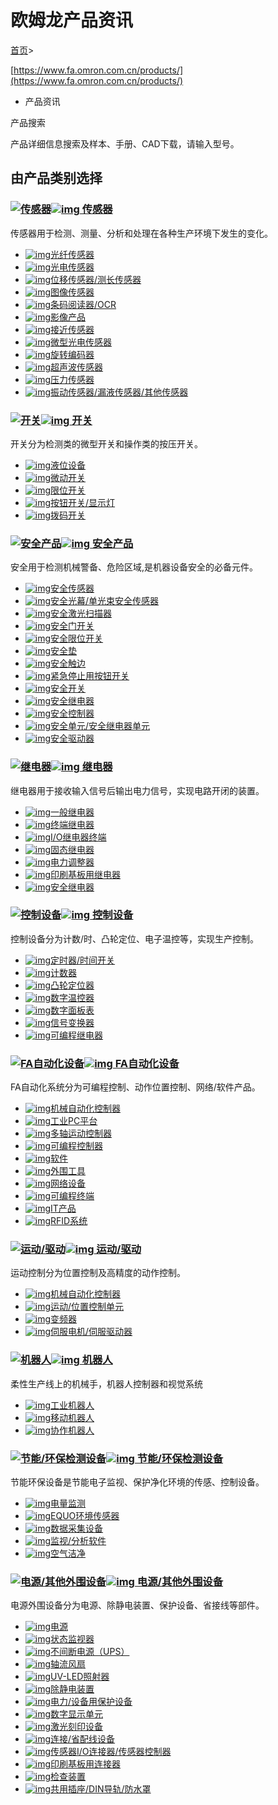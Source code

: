 # 欧姆龙产品资讯

[首页](https://www.fa.omron.com.cn/)>

[https://www.fa.omron.com.cn/products/](https://www.fa.omron.com.cn/products/)

- 产品资讯



产品搜索

产品详细信息搜索及样本、手册、CAD下载，请输入型号。



## 由产品类别选择

### [![传感器](https://www.fa.omron.com.cn/img/sensors-15-1853-226x116.jpg)![img](https://www.fa.omron.com.cn/resources/images/icon_right_b.gif) 传感器](https://www.fa.omron.com.cn/products/category/sensors/index.html)

传感器用于检测、测量、分析和处理在各种生产环境下发生的变化。

- [![img](https://www.fa.omron.com.cn/resources/images/icon_right_b.gif)光纤传感器](https://www.fa.omron.com.cn/products/category/sensors/fiber-sensors/index.html)
- [![img](https://www.fa.omron.com.cn/resources/images/icon_right_b.gif)光电传感器](https://www.fa.omron.com.cn/products/category/sensors/photoelectric-sensors/index.html)
- [![img](https://www.fa.omron.com.cn/resources/images/icon_right_b.gif)位移传感器/测长传感器](https://www.fa.omron.com.cn/products/category/sensors/displacement-sensors_measurement-sensors/index.html)
- [![img](https://www.fa.omron.com.cn/resources/images/icon_right_b.gif)图像传感器](https://www.fa.omron.com.cn/products/category/sensors/vision-sensors_machine-vision-systems/index.html)
- [![img](https://www.fa.omron.com.cn/resources/images/icon_right_b.gif)条码阅读器/OCR](https://www.fa.omron.com.cn/products/category/sensors/code-readers_ocr/index.html)
- [![img](https://www.fa.omron.com.cn/resources/images/icon_right_b.gif)影像产品](https://www.fa.omron.com.cn/products/category/sensors/microscopes/index.html)
- [![img](https://www.fa.omron.com.cn/resources/images/icon_right_b.gif)接近传感器](https://www.fa.omron.com.cn/products/category/sensors/proximity-sensors/index.html)
- [![img](https://www.fa.omron.com.cn/resources/images/icon_right_b.gif)微型光电传感器](https://www.fa.omron.com.cn/products/category/sensors/photomicro-sensors/index.html)
- [![img](https://www.fa.omron.com.cn/resources/images/icon_right_b.gif)旋转编码器](https://www.fa.omron.com.cn/products/category/sensors/rotary-encoders/index.html)
- [![img](https://www.fa.omron.com.cn/resources/images/icon_right_b.gif)超声波传感器](https://www.fa.omron.com.cn/products/category/sensors/ultrasonic-sensors/index.html)
- [![img](https://www.fa.omron.com.cn/resources/images/icon_right_b.gif)压力传感器](https://www.fa.omron.com.cn/products/category/sensors/pressure-sensors/index.html)
- [![img](https://www.fa.omron.com.cn/resources/images/icon_right_b.gif)振动传感器/漏液传感器/其他传感器](https://www.fa.omron.com.cn/products/category/sensors/liquid-leakage-sensors/index.html)

### [![开关](https://www.fa.omron.com.cn/img/switches-15-1851-226x116.jpg)![img](https://www.fa.omron.com.cn/resources/images/icon_right_b.gif) 开关](https://www.fa.omron.com.cn/products/category/switches/index.html)

开关分为检测类的微型开关和操作类的按压开关。

- [![img](https://www.fa.omron.com.cn/resources/images/icon_right_b.gif)液位设备](https://www.fa.omron.com.cn/products/category/switches/level-switches/index.html)
- [![img](https://www.fa.omron.com.cn/resources/images/icon_right_b.gif)微动开关](https://www.fa.omron.com.cn/products/category/switches/basic-switches/index.html)
- [![img](https://www.fa.omron.com.cn/resources/images/icon_right_b.gif)限位开关](https://www.fa.omron.com.cn/products/category/switches/limit-switches/index.html)
- [![img](https://www.fa.omron.com.cn/resources/images/icon_right_b.gif)按钮开关/显示灯](https://www.fa.omron.com.cn/products/category/switches/push-buttons_indicator-lamps/index.html)
- [![img](https://www.fa.omron.com.cn/resources/images/icon_right_b.gif)拨码开关](https://www.fa.omron.com.cn/products/category/switches/thumbwheel-switches/index.html)

### [![安全产品](https://www.fa.omron.com.cn/img/safety-components-15-1852-226x116.jpg)![img](https://www.fa.omron.com.cn/resources/images/icon_right_b.gif) 安全产品](https://www.fa.omron.com.cn/products/category/safety-components/index.html)

安全用于检测机械警备、危险区域,是机器设备安全的必备元件。

- [![img](https://www.fa.omron.com.cn/resources/images/icon_right_b.gif)安全传感器](https://www.fa.omron.com.cn/products/category/safety-components/safety-sensors/index.html)
- [![img](https://www.fa.omron.com.cn/resources/images/icon_right_b.gif)安全光幕/单光束安全传感器](https://www.fa.omron.com.cn/products/category/safety-components/safety-light-curtains_safety-multi-light-beams_single-beam-safety-sensors/index.html)
- [![img](https://www.fa.omron.com.cn/resources/images/icon_right_b.gif)安全激光扫描器](https://www.fa.omron.com.cn/products/category/safety-components/safety-laser-scanners/index.html)
- [![img](https://www.fa.omron.com.cn/resources/images/icon_right_b.gif)安全门开关](https://www.fa.omron.com.cn/products/category/safety-components/safety-door-switches/index.html)
- [![img](https://www.fa.omron.com.cn/resources/images/icon_right_b.gif)安全限位开关](https://www.fa.omron.com.cn/products/category/safety-components/safety-limit-switches/index.html)
- [![img](https://www.fa.omron.com.cn/resources/images/icon_right_b.gif)安全垫](https://www.fa.omron.com.cn/products/category/safety-components/safety-mats/index.html)
- [![img](https://www.fa.omron.com.cn/resources/images/icon_right_b.gif)安全触边](https://www.fa.omron.com.cn/products/category/safety-components/safety-edges/index.html)
- [![img](https://www.fa.omron.com.cn/resources/images/icon_right_b.gif)紧急停止用按钮开关](https://www.fa.omron.com.cn/products/category/safety-components/emergency-stop-switches/index.html)
- [![img](https://www.fa.omron.com.cn/resources/images/icon_right_b.gif)安全开关](https://www.fa.omron.com.cn/products/category/safety-components/safety-switches/index.html)
- [![img](https://www.fa.omron.com.cn/resources/images/icon_right_b.gif)安全继电器](https://www.fa.omron.com.cn/products/category/safety-components/safety-relays/index.html)
- [![img](https://www.fa.omron.com.cn/resources/images/icon_right_b.gif)安全控制器](https://www.fa.omron.com.cn/products/category/safety-components/safety-controllers/index.html)
- [![img](https://www.fa.omron.com.cn/resources/images/icon_right_b.gif)安全单元/安全继电器单元](https://www.fa.omron.com.cn/products/category/safety-components/safety-units_safety-relay-units/index.html)
- [![img](https://www.fa.omron.com.cn/resources/images/icon_right_b.gif)安全驱动器](https://www.fa.omron.com.cn/products/category/safety-components/safety-drives/index.html)

### [![继电器](https://www.fa.omron.com.cn/img/relay-15-1855-226x116.jpg)![img](https://www.fa.omron.com.cn/resources/images/icon_right_b.gif) 继电器](https://www.fa.omron.com.cn/products/category/relays/index.html)

继电器用于接收输入信号后输出电力信号，实现电路开闭的装置。

- [![img](https://www.fa.omron.com.cn/resources/images/icon_right_b.gif)一般继电器](https://www.fa.omron.com.cn/products/category/relays/general-purpose-relays/index.html)
- [![img](https://www.fa.omron.com.cn/resources/images/icon_right_b.gif)终端继电器](https://www.fa.omron.com.cn/products/category/relays/terminal-relays/index.html)
- [![img](https://www.fa.omron.com.cn/resources/images/icon_right_b.gif)I/O继电器终端](https://www.fa.omron.com.cn/products/category/relays/io-relay-terminals/index.html)
- [![img](https://www.fa.omron.com.cn/resources/images/icon_right_b.gif)固态继电器](https://www.fa.omron.com.cn/products/category/relays/solid-state-relays/index.html)
- [![img](https://www.fa.omron.com.cn/resources/images/icon_right_b.gif)电力调整器](https://www.fa.omron.com.cn/products/category/relays/power-controllers/index.html)
- [![img](https://www.fa.omron.com.cn/resources/images/icon_right_b.gif)印刷基板用继电器](https://www.fa.omron.com.cn/products/category/relays/pcb-relays/index.html)
- [![img](https://www.fa.omron.com.cn/resources/images/icon_right_b.gif)安全继电器](https://www.fa.omron.com.cn/products/category/relays/safety-relays/index.html)

### [![控制设备](https://www.fa.omron.com.cn/img/control-components-15-1850-226x116.jpg)![img](https://www.fa.omron.com.cn/resources/images/icon_right_b.gif) 控制设备](https://www.fa.omron.com.cn/products/category/control-components/index.html)

控制设备分为计数/时、凸轮定位、电子温控等，实现生产控制。

- [![img](https://www.fa.omron.com.cn/resources/images/icon_right_b.gif)定时器/时间开关](https://www.fa.omron.com.cn/products/category/control-components/timers/index.html)
- [![img](https://www.fa.omron.com.cn/resources/images/icon_right_b.gif)计数器](https://www.fa.omron.com.cn/products/category/control-components/counters/index.html)
- [![img](https://www.fa.omron.com.cn/resources/images/icon_right_b.gif)凸轮定位器](https://www.fa.omron.com.cn/products/category/control-components/cam-positioners/index.html)
- [![img](https://www.fa.omron.com.cn/resources/images/icon_right_b.gif)数字温控器](https://www.fa.omron.com.cn/products/category/control-components/temperature-controllers/index.html)
- [![img](https://www.fa.omron.com.cn/resources/images/icon_right_b.gif)数字面板表](https://www.fa.omron.com.cn/products/category/control-components/digital-panel-indicators/index.html)
- [![img](https://www.fa.omron.com.cn/resources/images/icon_right_b.gif)信号变换器](https://www.fa.omron.com.cn/products/category/control-components/signal-converters/index.html)
- [![img](https://www.fa.omron.com.cn/resources/images/icon_right_b.gif)可编程继电器](https://www.fa.omron.com.cn/products/category/control-components/programmable-relays/index.html)

### [![FA自动化设备](https://www.fa.omron.com.cn/img/automation-systems-15-1849-226x116.jpg)![img](https://www.fa.omron.com.cn/resources/images/icon_right_b.gif) FA自动化设备](https://www.fa.omron.com.cn/products/category/automation-systems/index.html)

FA自动化系统分为可编程控制、动作位置控制、网络/软件产品。

- [![img](https://www.fa.omron.com.cn/resources/images/icon_right_b.gif)机械自动化控制器](https://www.fa.omron.com.cn/products/category/automation-systems/machine-automation-controllers/index.html)
- [![img](https://www.fa.omron.com.cn/resources/images/icon_right_b.gif)工业PC平台](https://www.fa.omron.com.cn/products/category/automation-systems/industrial-pc-platform/index.html)
- [![img](https://www.fa.omron.com.cn/resources/images/icon_right_b.gif)多轴运动控制器](https://www.fa.omron.com.cn/products/category/automation-systems/multi-axis-controller/index.html)
- [![img](https://www.fa.omron.com.cn/resources/images/icon_right_b.gif)可编程控制器](https://www.fa.omron.com.cn/products/category/automation-systems/programmable-controllers/index.html)
- [![img](https://www.fa.omron.com.cn/resources/images/icon_right_b.gif)软件](https://www.fa.omron.com.cn/products/category/automation-systems/software/index.html)
- [![img](https://www.fa.omron.com.cn/resources/images/icon_right_b.gif)外围工具](https://www.fa.omron.com.cn/products/category/automation-systems/peripheral-devices/index.html)
- [![img](https://www.fa.omron.com.cn/resources/images/icon_right_b.gif)网络设备](https://www.fa.omron.com.cn/products/category/automation-systems/networks/index.html)
- [![img](https://www.fa.omron.com.cn/resources/images/icon_right_b.gif)可编程终端](https://www.fa.omron.com.cn/products/category/automation-systems/programmable-terminals/index.html)
- [![img](https://www.fa.omron.com.cn/resources/images/icon_right_b.gif)IT产品](https://www.fa.omron.com.cn/products/category/automation-systems/it-products/index.html)
- [![img](https://www.fa.omron.com.cn/resources/images/icon_right_b.gif)RFID系统](https://www.fa.omron.com.cn/products/category/automation-systems/rfid-systems/index.html)

### [![运动/驱动](https://www.fa.omron.com.cn/img/motion-drive-15-1856-226x116.jpg)![img](https://www.fa.omron.com.cn/resources/images/icon_right_b.gif) 运动/驱动](https://www.fa.omron.com.cn/products/category/motion_drives/index.html)

运动控制分为位置控制及高精度的动作控制。

- [![img](https://www.fa.omron.com.cn/resources/images/icon_right_b.gif)机械自动化控制器](https://www.fa.omron.com.cn/products/category/motion_drives/machine-automation-controllers/index.html)
- [![img](https://www.fa.omron.com.cn/resources/images/icon_right_b.gif)运动/位置控制单元](https://www.fa.omron.com.cn/products/category/motion_drives/motion-controllers/index.html)
- [![img](https://www.fa.omron.com.cn/resources/images/icon_right_b.gif)变频器](https://www.fa.omron.com.cn/products/category/motion_drives/inverters/index.html)
- [![img](https://www.fa.omron.com.cn/resources/images/icon_right_b.gif)伺服电机/伺服驱动器](https://www.fa.omron.com.cn/products/category/motion_drives/servomotors_servo-drivers/index.html)

### [![机器人](https://www.fa.omron.com.cn/img/robotics-15-256475-226x116.jpg)![img](https://www.fa.omron.com.cn/resources/images/icon_right_b.gif) 机器人](https://www.fa.omron.com.cn/products/category/robotics/index.html)

柔性生产线上的机械手，机器人控制器和视觉系统

- [![img](https://www.fa.omron.com.cn/resources/images/icon_right_b.gif)工业机器人](https://www.fa.omron.com.cn/products/category/robotics/industrial-robots/index.html)
- [![img](https://www.fa.omron.com.cn/resources/images/icon_right_b.gif)移动机器人](https://www.fa.omron.com.cn/products/category/robotics/mobile-robots/index.html)
- [![img](https://www.fa.omron.com.cn/resources/images/icon_right_b.gif)协作机器人](https://www.fa.omron.com.cn/products/category/robotics/collaborative-robots/index.html)

### [![节能/环保检测设备](https://www.fa.omron.com.cn/img/80000_Energy%20Conservation%20SupportEnvironment%20Measure%20Equipment-14-152502-226x116-15-152502-226x116.jpg)![img](https://www.fa.omron.com.cn/resources/images/icon_right_b.gif) 节能/环保检测设备](https://www.fa.omron.com.cn/products/category/energy-conservation-support_environment-measure-equipment/index.html)

节能环保设备是节能电子监视、保护净化环境的传感、控制设备。

- [![img](https://www.fa.omron.com.cn/resources/images/icon_right_b.gif)电量监测](https://www.fa.omron.com.cn/products/category/energy-conservation-support_environment-measure-equipment/electric-power-monitoring-equipment/index.html)
- [![img](https://www.fa.omron.com.cn/resources/images/icon_right_b.gif)EQUO环境传感器](https://www.fa.omron.com.cn/products/category/energy-conservation-support_environment-measure-equipment/equo-environment-sensor/index.html)
- [![img](https://www.fa.omron.com.cn/resources/images/icon_right_b.gif)数据采集设备](https://www.fa.omron.com.cn/products/category/energy-conservation-support_environment-measure-equipment/data-capture-equipment/index.html)
- [![img](https://www.fa.omron.com.cn/resources/images/icon_right_b.gif)监视/分析软件](https://www.fa.omron.com.cn/products/category/energy-conservation-support_environment-measure-equipment/monitoring_analyzing-software/index.html)
- [![img](https://www.fa.omron.com.cn/resources/images/icon_right_b.gif)空气洁净](https://www.fa.omron.com.cn/products/category/energy-conservation-support_environment-measure-equipment/clean-equipment/index.html)

### [![电源/其他外围设备](https://www.fa.omron.com.cn/img/addition-15-1854-226x116.jpg)![img](https://www.fa.omron.com.cn/resources/images/icon_right_b.gif) 电源/其他外围设备](https://www.fa.omron.com.cn/products/category/power-supplies_in-addition/index.html)

电源外围设备分为电源、除静电装置、保护设备、省接线等部件。

- [![img](https://www.fa.omron.com.cn/resources/images/icon_right_b.gif)电源](https://www.fa.omron.com.cn/products/category/power-supplies_in-addition/power-supplies/index.html)
- [![img](https://www.fa.omron.com.cn/resources/images/icon_right_b.gif)状态监视器](https://www.fa.omron.com.cn/products/category/power-supplies_in-addition/condition-monitoring-device/index.html)
- [![img](https://www.fa.omron.com.cn/resources/images/icon_right_b.gif)不间断电源（UPS）](https://www.fa.omron.com.cn/products/category/power-supplies_in-addition/uninterruptible-power-supply/index.html)
- [![img](https://www.fa.omron.com.cn/resources/images/icon_right_b.gif)轴流风扇](https://www.fa.omron.com.cn/products/category/power-supplies_in-addition/axial-fans/index.html)
- [![img](https://www.fa.omron.com.cn/resources/images/icon_right_b.gif)UV-LED照射器](https://www.fa.omron.com.cn/products/category/power-supplies_in-addition/uv-light-curing-systems/index.html)
- [![img](https://www.fa.omron.com.cn/resources/images/icon_right_b.gif)除静电装置](https://www.fa.omron.com.cn/products/category/power-supplies_in-addition/static-electricity-components/index.html)
- [![img](https://www.fa.omron.com.cn/resources/images/icon_right_b.gif)电力/设备用保护设备](https://www.fa.omron.com.cn/products/category/power-supplies_in-addition/measuring_motor-protective-relays/index.html)
- [![img](https://www.fa.omron.com.cn/resources/images/icon_right_b.gif)数字显示单元](https://www.fa.omron.com.cn/products/category/power-supplies_in-addition/digital-indicators/index.html)
- [![img](https://www.fa.omron.com.cn/resources/images/icon_right_b.gif)激光刻印设备](https://www.fa.omron.com.cn/products/category/power-supplies_in-addition/laser-marker/index.html)
- [![img](https://www.fa.omron.com.cn/resources/images/icon_right_b.gif)连接/省配线设备](https://www.fa.omron.com.cn/products/category/power-supplies_in-addition/wiring-systems/index.html)
- [![img](https://www.fa.omron.com.cn/resources/images/icon_right_b.gif)传感器I/O连接器/传感器控制器](https://www.fa.omron.com.cn/products/category/power-supplies_in-addition/sensor-io-connectors_sensor-controllers/index.html)
- [![img](https://www.fa.omron.com.cn/resources/images/icon_right_b.gif)印刷基板用连接器](https://www.fa.omron.com.cn/products/category/power-supplies_in-addition/pcb-connectors/index.html)
- [![img](https://www.fa.omron.com.cn/resources/images/icon_right_b.gif)检查装置](https://www.fa.omron.com.cn/products/category/power-supplies_in-addition/inspection-system/index.html)
- [![img](https://www.fa.omron.com.cn/resources/images/icon_right_b.gif)共用插座/DIN导轨/防水罩](https://www.fa.omron.com.cn/products/category/power-supplies_in-addition/common-accessories/index.html)